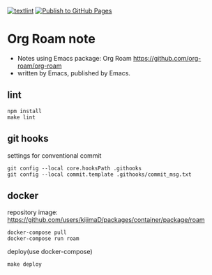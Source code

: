 [![textlint](https://github.com/kijimaD/roam/actions/workflows/lint.yml/badge.svg)](https://github.com/kijimaD/roam/actions/workflows/lint.yml)
[![Publish to GitHub Pages](https://github.com/kijimaD/roam/actions/workflows/publish.yml/badge.svg)](https://github.com/kijimaD/roam/actions/workflows/publish.yml)

# Org Roam note

- Notes using Emacs package: Org Roam https://github.com/org-roam/org-roam
- written by Emacs, published by Emacs.

## lint
```shell
npm install
make lint
```

## git hooks
settings for conventional commit

```shell
git config --local core.hooksPath .githooks
git config --local commit.template .githooks/commit_msg.txt
```

## docker
repository image: https://github.com/users/kijimaD/packages/container/package/roam

```shell
docker-compose pull
docker-compose run roam
```

deploy(use docker-compose)
```shell
make deploy
```
